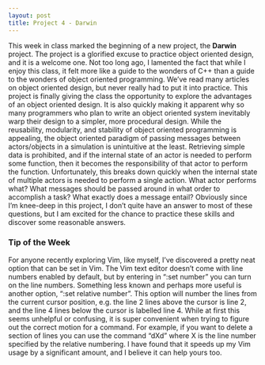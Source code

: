 ```yaml
---
layout: post
title: Project 4 - Darwin
---
```


This week in class marked the beginning of a new project, the **Darwin** project. The project is a glorified excuse to practice object oriented design, and it is a welcome one. Not too long ago, I lamented the fact that while I enjoy this class, it felt more like a guide to the wonders of C++ than a guide to the wonders of object oriented programming. We’ve read many articles on object oriented design, but never really had to put it into practice. This project is finally giving the class the opportunity to explore the advantages of an object oriented design. It is also quickly making it apparent why so many programmers who plan to write an object oriented system inevitably warp their design to a simpler, more procedural design. While the reusability, modularity, and stability of object oriented programming is appealing, the object oriented paradigm of passing messages between actors/objects in a simulation is unintuitive at the least. Retrieving simple data is prohibited, and if the internal state of an actor is needed to perform some function, then it becomes the responsibility of that actor to perform the function. Unfortunately, this breaks down quickly when the internal state of multiple actors is needed to perform a single action. What actor performs what? What messages should be passed around in what order to accomplish a task? What exactly does a message entail? Obviously since I’m knee-deep in this project, I don’t quite have an answer to most of these questions, but I am excited for the chance to practice these skills and discover some reasonable answers.

### Tip of the Week

For anyone recently exploring Vim, like myself, I’ve discovered a pretty neat option that can be set in Vim. The Vim text editor doesn’t come with line numbers enabled by default, but by entering in “:set number” you can turn on the line numbers. Something less known and perhaps more useful is another option, “:set relative number”. This option will number the lines from the current cursor position, e.g. the line 2 lines above the cursor is line 2, and the line 4 lines below the cursor is labelled line 4. While at first this seems unhelpful or confusing, it is super convenient when trying to figure out the correct motion for a command. For example, if you want to delete a section of lines you can use the command “dXd” where X is the line number specified by the relative numbering. I have found that it speeds up my Vim usage by a significant amount, and I believe it can help yours too.
